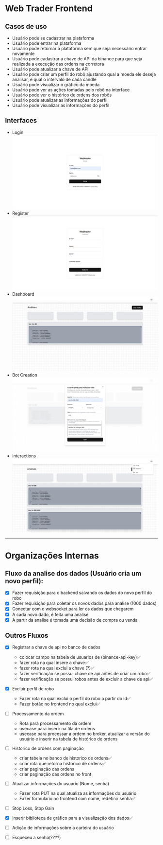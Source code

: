 # Web Trader Frontend

## Casos de uso

- Usuário pode se cadastrar na plataforma
- Usuário pode entrar na plataforma
- Usuário pode retornar à plataforma sem que seja necessário entrar novamente
- Usuário pode cadastrar a chave de API da binance para que seja realizada a execução das ordens na corretora
- Usuário pode atualizar a chave de API
- Usuário pode criar um perfil do robô ajustando qual a moeda ele deseja analisar, e qual o intervalo de cada candle
- Usuário pode visualizar o gráfico da moeda
- Usuário pode ver as ações tomadas pelo robô na interface
- Usuário pode ver o histórico de ordens dos robôs
- Usuário pode atualizar as informações do perfil
- Usuário pode visualizar as informações do perfil

## Interfaces

- Login ![login](./media/login.png)
- Register ![register](./media/register.png)
- Dashboard ![login](./media/dashboard.png)
- Bot Creation ![bot](./media/create.png)
- Interactions ![interactions](./media/interactions.png)

---

# Organizações Internas

## Fluxo da analise dos dados (Usuário cria um novo perfil):

- [x] Fazer requisição para o backend salvando os dados do novo perfil do robo
- [x] Fazer requisição para coletar os novos dados para analise (1000 dados)
- [x] Conectar com o websocket para ler os dados que chegarem
- [x] A cada novo dado, é feita uma analise
- [x] A partir da analise é tomada uma decisão de compra ou venda

## Outros Fluxos

- [x] Registrar a chave de api no banco de dados

  - colocar campo na tabela de usuarios de (binance-api-key)✅
  - fazer rota na qual insere a chave✅
  - fazer rota na qual exclui a chave (?)✅
  - fazer verificação se possui chave de api antes de criar um robo✅
  - fazer verificação se possui robos antes de excluir a chave de api✅

- [x] Excluir perfil de robo

  - Fazer rota na qual exclui o perfil do robo a partir do id✅
  - Fazer botão no frontend no qual exclui✅

- [ ] Processamento da ordem

  - Rota para processamento da ordem
  - usecase para inserir na fila de ordens
  - usecase para processar a ordem no broker, atualizar a versão do usuário e inserir na tabela de histórico de ordens

- [ ] Historico de ordens com paginação

  - criar tabela no banco de historico de ordens✅
  - criar rota que retorna historico de ordens✅
  - criar paginação das ordens
  - criar paginação das ordens no front

- [ ] Atualizar informações do usuario (Nome, senha)

  - Fazer rota PUT na qual atualiza as informações do usuário
  - Fazer formulário no frontend com nome, redefinir senha✅

- [ ] Stop Loss, Stop Gain

- [x] Inserir biblioteca de gráfico para a visualização dos dados✅

- [ ] Adição de informações sobre a carteira do usuário

- [ ] Esqueceu a senha(????)
